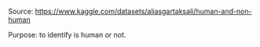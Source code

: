 Source: https://www.kaggle.com/datasets/aliasgartaksali/human-and-non-human

Purpose: to identify is human or not.
